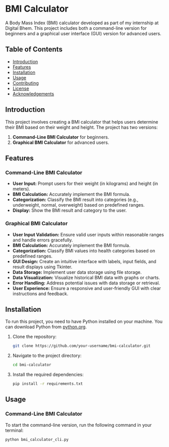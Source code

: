 # BMI Calculator

A Body Mass Index (BMI) calculator developed as part of my internship at Digital Bhem. This project includes both a command-line version for beginners and a graphical user interface (GUI) version for advanced users.

## Table of Contents

- [Introduction](#introduction)
- [Features](#features)
- [Installation](#installation)
- [Usage](#usage)
- [Contributing](#contributing)
- [License](#license)
- [Acknowledgements](#acknowledgements)

## Introduction

This project involves creating a BMI calculator that helps users determine their BMI based on their weight and height. The project has two versions:
1. **Command-Line BMI Calculator** for beginners.
2. **Graphical BMI Calculator** for advanced users.

## Features

### Command-Line BMI Calculator

- **User Input:** Prompt users for their weight (in kilograms) and height (in meters).
- **BMI Calculation:** Accurately implement the BMI formula.
- **Categorization:** Classify the BMI result into categories (e.g., underweight, normal, overweight) based on predefined ranges.
- **Display:** Show the BMI result and category to the user.

### Graphical BMI Calculator

- **User Input Validation:** Ensure valid user inputs within reasonable ranges and handle errors gracefully.
- **BMI Calculation:** Accurately implement the BMI formula.
- **Categorization:** Classify BMI values into health categories based on predefined ranges.
- **GUI Design:** Create an intuitive interface with labels, input fields, and result displays using Tkinter.
- **Data Storage:** Implement user data storage using file storage.
- **Data Visualization:** Visualize historical BMI data with graphs or charts.
- **Error Handling:** Address potential issues with data storage or retrieval.
- **User Experience:** Ensure a responsive and user-friendly GUI with clear instructions and feedback.

## Installation

To run this project, you need to have Python installed on your machine. You can download Python from [python.org](https://www.python.org/downloads/).

1. Clone the repository:

    ```bash
    git clone https://github.com/your-username/bmi-calculator.git
    ```

2. Navigate to the project directory:

    ```bash
    cd bmi-calculator
    ```

3. Install the required dependencies:

    ```bash
    pip install -r requirements.txt
    ```

## Usage

### Command-Line BMI Calculator

To start the command-line version, run the following command in your terminal:

```bash
python bmi_calculator_cli.py

